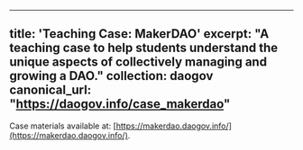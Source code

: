 
---
title: 'Teaching Case: MakerDAO'
excerpt: "A teaching case to help students understand the unique aspects of collectively managing and growing a DAO."
collection: daogov
canonical_url: "https://daogov.info/case_makerdao"
---

Case materials available at: [https://makerdao.daogov.info/](https://makerdao.daogov.info/).